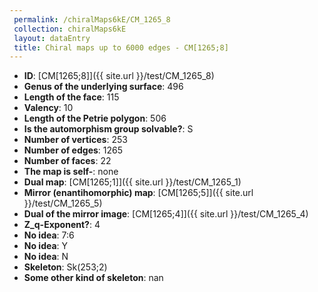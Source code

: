 ```yaml
--- 
 permalink: /chiralMaps6kE/CM_1265_8 
 collection: chiralMaps6kE
 layout: dataEntry
 title: Chiral maps up to 6000 edges - CM[1265;8]
---
```


- **ID**: [CM[1265;8]]({{ site.url }}/test/CM_1265_8)
- **Genus of the underlying surface**: 496
- **Length of the face**: 115
- **Valency**: 10
- **Length of the Petrie polygon**: 506
- **Is the automorphism group solvable?**: S
- **Number of vertices**: 253
- **Number of edges**: 1265
- **Number of faces**: 22
- **The map is self-**: none
- **Dual map**: [CM[1265;1]]({{ site.url }}/test/CM_1265_1)
- **Mirror (enantihomorphic) map**: [CM[1265;5]]({{ site.url }}/test/CM_1265_5)
- **Dual of the mirror image**: [CM[1265;4]]({{ site.url }}/test/CM_1265_4)
- **Z_q-Exponent?**: 4
- **No idea**:  7:6
- **No idea**: Y
- **No idea**: N
- **Skeleton**: Sk(253;2)
- **Some other kind of skeleton**: nan
